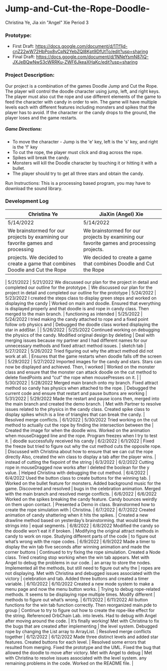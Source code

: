 # Jump-and-Cut-the-Rope-Doodle-
Christina Ye, Jia xin "Angel" Xie     Period 3

### Prototype:

* First Draft: https://docs.google.com/document/d/1Tf1jd-cnZ22wW72HbPox8vCpN2YebZQI8Kpt9DfUtTo/edit?usp=sharing
* Final Draft: https://docs.google.com/document/d/1NNeYsmN87iQ-JXJeBQwNwS3cWRRKu-ZWF6JkeaXHaKc/edit?usp=sharing

### Project Description:
Our project is a combination of the games Doodle Jump and Cut the Rope. The player will control the doodle character using jump, left, and right keys. The player must also cut the rope and use different elements of the game to feed the character with candy in order to win. The game will have multiple levels each with different features including monsters and spikes that the player has to avoid. If the character or the candy drops to the ground, the player loses and the game restarts.

##### Game Directions:

* To move the character - Jump is the 'e' key, left is the 's' key, and right is the 'f' key
* To cut the rope, the player must click and drag across the rope.
* Spikes will break the candy.
* Monsters will kill the Doodle character by touching it or hitting it with a bullet.
* The player should try to get all three stars and obtain the candy.

Run Instructions: This is a processing based program, you may have to download the sound library.

### Development Log

Christina Ye | JiaXin (Angel) Xie
--- | ---
5/14/2022 | 5/14/2022
We brainstormed for our projects by examining our favorite games and processing  | We brainstormed for our projects by examining our favorite games and processing projects.
projects. We decided to create a game that combines Doodle and Cut the Rope | We decided to create a game that combines Doodle and Cut the Rope
 |
5/21/2022 | 5/21/2022
We discussed our plan for the project in detail and completed our outline for the prototype. | We discussed our plan for the project in detail and completed our outline for the prototype
 |
5/24/2022 | 5/23/2022
I created the steps class to display green steps and worked on displaying the candy | Worked on main and doodle. Ensured that everything is displayed properly  and that doodle is
and rope in candy class. Then merged to the main branch. | functioning as intended
 |
5/25/2022 | 5/24/2022
I tried making the candy attached to rope and a fixed point follow orb physics and | Debugged the doodle class
worked displaying the star in addStar. |
 |
5/26/2022 | 5/25/2022
Continued working on debugging the physics of the candy. Modified original design by deleting | Deal with merging issues because my partner and I had different names for our
unnecessary methods and fixed attract method issues. | sketch tab
 |
5/27/2022 | 5/26/2022
Tried figuring out why the attract method did not work at all. | Ensures that the game restarts when doodle falls off the screen
 |
5/29/2022 | 5/27/2022
Imported images for the candy and stars. Stars can now be displayed and achieved. Then, I worked | Worked on the monster class and ensure that the monster can attack doodle
on the cut method to delete fixedPoints and “cut” the rope when mousePresses on it.  |
 |
5/30/2022 | 5/28/2022
Merged main branch onto my branch. Fixed attract method so candy has physics when attached to the rope. | Debugged the current code and ensure that restart and pause buttons are working
 |
5/31/2022 | 5/29/2022
Made the restart and pause icons then, merged into the main branch and created the demo branch. | Met with Partner to resolve issues related to the physics in the candy class.
Created spike class to display spikes which is a line of triangles that can break the candy. | Resolved merge conflicts.
 |
6/1/2022 | 5/30/2022
Tried working on the cut method to actually cut the rope by finding the intersection between the | Created the image for when the doodle wins. Worked on the animation when
mouseDragged line and the rope. Program freezes when I try to test it. | doodle successfully received his candy
 |
6/2/2022 | 6/1/2022
 |
Fixed the freeze but tried to figure out why the cut method cuts the opposite rope. | Discussed with Christina about how to ensure that we can cut the rope directly
Also, created the win class to display a tab after the player wins. | instead of cutting the fixpoint of the string
 |
6/3/2022 | 6/2/2022
Cutting rope in mouseDragged now works after I deleted the boolean for the y value. | Helped Christina with debugging the cut method.
 |
6/4/2022 | 6/4/2022
Used the button class to create buttons for the winning tab. | Worked on the bullet feature for monsters. Added background music for the game. Discovered and resolved
 | bugs in the celebration animation. Merged with the main branch and resolved merge conflicts.
 |
6/6/2022 | 6/6/2022
Worked on the spikes breaking the candy feature. Candy bounces weirdly on them upon contact. | Presented a Demo in class. Brainstormed how to create the rope simulation with
 | Christina.
 |
6/7/2022 | 6/7/2022
Created animation of candy shattering when it hits the spikes. | Created a new drawline method based on yesterday’s brainstorming. that would break the strings into
 | equal segments.
 |
6/8/2022 | 6/8/2022
Modified the candy so the doodle won’t eat it if broken.  | Modifying the original attract methods in candy to work on rope. Studying different parts of the code
 | to figure out what’s wrong with the rope codes.
 |
6/9/2022 | 6/9/2022
Made a timer to display the win tab five seconds after winning animation and made the corner buttons | Continued to try fixing the rope simulation. Created a Node class. Tried creating
stop working when the win tab appears. Met with Angel to debug the problems in our code. | an array to store the nodes. Implemented all the methods, but still need to figure out why the
 | ropes are not displaying. Met with Christina and debugged issues associated with the victory
 | celebration and tab. Added three buttons and created a timer variable.
 |
6/10/2022 | 6/10/2022
Created a new mode system to make a menu page and now the menu button works. | Trying to debug rope-related methods. It seems to be displaying rope multiple times. Modify different
 | methods to figure out what’s wrong.
 |
6/11/2022 | 6/11/2022
All button functions for the win tab function correctly. Then reorganized main.pde to group | Continue to try to figure out how to create the rope-like effect for the string. Referenced OrbChain Lab.
into levels. Had to debug with Angel after moving around the code. | It’s finally working! Met with Christina to fix the bugs that are created after implementing
 | the level system. Debugged rope by changing the List array to ArrayList.
 | Resolved merge conflicts together
 |
6/12/2022 | 6/12/2022
Made three distinct levels and added star features. Created buttons for each level. | Resolved some errors that resulted from merging. Fixed the prototype and the UML.
Fixed the bug that allowed the doodle to move after victory. Met with Angel to debug | Met with Christina to resolve issues associated with the level system.
any remaining problems in the code. Worked on the README file. |
